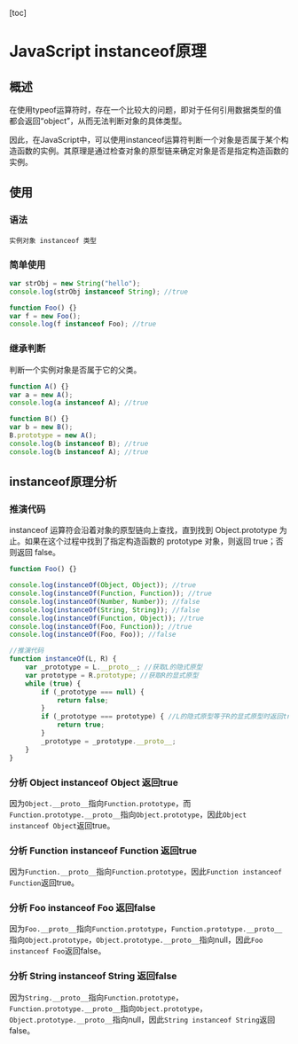 [toc]

# JavaScript instanceof原理

## 概述

在使用typeof运算符时，存在一个比较大的问题，即对于任何引用数据类型的值都会返回“object”，从而无法判断对象的具体类型。

因此，在JavaScript中，可以使用instanceof运算符判断一个对象是否属于某个构造函数的实例。其原理是通过检查对象的原型链来确定对象是否是指定构造函数的实例。



## 使用

### 语法

```
实例对象 instanceof 类型
```

### 简单使用

```javascript
var strObj = new String("hello");
console.log(strObj instanceof String); //true

function Foo() {}
var f = new Foo();
console.log(f instanceof Foo); //true
```

### 继承判断

判断一个实例对象是否属于它的父类。

```javascript
function A() {}
var a = new A();
console.log(a instanceof A); //true

function B() {}
var b = new B();
B.prototype = new A();
console.log(b instanceof B); //true
console.log(b instanceof A); //true
```



## instanceof原理分析

### 推演代码

instanceof 运算符会沿着对象的原型链向上查找，直到找到 Object.prototype 为止。如果在这个过程中找到了指定构造函数的 prototype 对象，则返回 true；否则返回 false。

```javascript
function Foo() {}

console.log(instanceOf(Object, Object)); //true
console.log(instanceOf(Function, Function)); //true
console.log(instanceOf(Number, Number)); //false
console.log(instanceOf(String, String)); //false
console.log(instanceOf(Function, Object)); //true
console.log(instanceOf(Foo, Function)); //true
console.log(instanceOf(Foo, Foo)); //false

//推演代码
function instanceOf(L, R) {
    var _prototype = L.__proto__; //获取L的隐式原型
    var prototype = R.prototype; //获取R的显式原型    
    while (true) {
        if (_prototype === null) {
            return false;
        }
        if (_prototype === prototype) { //L的隐式原型等于R的显式原型时返回true
            return true;
        }
        _prototype = _prototype.__proto__;
    }
}
```

### 分析 Object instanceof Object 返回true

因为`Object.__proto__`指向`Function.prototype`，而`Function.prototype.__proto__`指向`Object.prototype`，因此`Object instanceof Object`返回true。



### 分析 Function instanceof Function 返回true

因为`Function.__proto__`指向`Function.prototype`，因此`Function instanceof Function`返回true。



### 分析 Foo instanceof Foo 返回false

因为`Foo.__proto__`指向`Function.prototype`，`Function.prototype.__proto__`指向`Object.prototype`，`Object.prototype.__proto__`指向null，因此`Foo instanceof Foo`返回false。



### 分析 String instanceof String 返回false

因为`String.__proto__`指向`Function.prototype`，`Function.prototype.__proto__`指向`Object.prototype`，`Object.prototype.__proto__`指向null，因此`String instanceof String`返回false。

